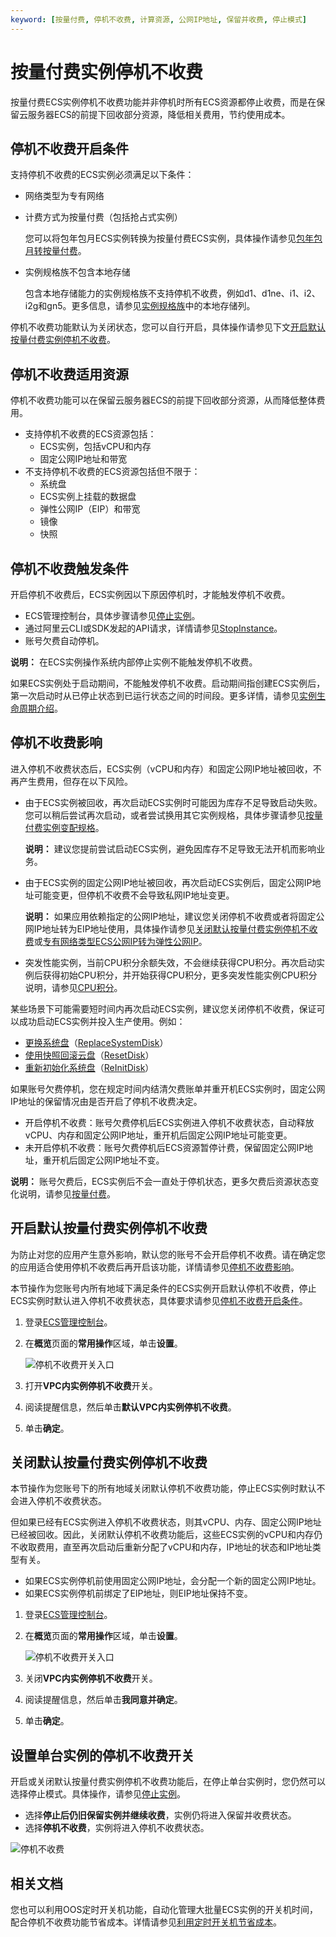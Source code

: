 ```yaml
---
keyword: [按量付费, 停机不收费, 计算资源, 公网IP地址, 保留并收费, 停止模式]
---
```


# 按量付费实例停机不收费

按量付费ECS实例停机不收费功能并非停机时所有ECS资源都停止收费，而是在保留云服务器ECS的前提下回收部分资源，降低相关费用，节约使用成本。

## 停机不收费开启条件

支持停机不收费的ECS实例必须满足以下条件：

-   网络类型为专有网络
-   计费方式为按量付费（包括抢占式实例）

    您可以将包年包月ECS实例转换为按量付费ECS实例，具体操作请参见[包年包月转按量付费](/intl.zh-CN/产品定价/转换计费方式/包年包月转按量付费.md)。

-   实例规格族不包含本地存储

    包含本地存储能力的实例规格族不支持停机不收费，例如d1、d1ne、i1、i2、i2g和gn5。更多信息，请参见[实例规格族](/intl.zh-CN/实例/实例规格族.md)中的本地存储列。


停机不收费功能默认为关闭状态，您可以自行开启，具体操作请参见下文[开启默认按量付费实例停机不收费](#default)。

## 停机不收费适用资源

停机不收费功能可以在保留云服务器ECS的前提下回收部分资源，从而降低整体费用。

-   支持停机不收费的ECS资源包括：
    -   ECS实例，包括vCPU和内存
    -   固定公网IP地址和带宽
-   不支持停机不收费的ECS资源包括但不限于：
    -   系统盘
    -   ECS实例上挂载的数据盘
    -   弹性公网IP（EIP）和带宽
    -   镜像
    -   快照

## 停机不收费触发条件

开启停机不收费后，ECS实例因以下原因停机时，才能触发停机不收费。

-   ECS管理控制台，具体步骤请参见[停止实例](/intl.zh-CN/实例/管理实例/停止实例.md)。
-   通过阿里云CLI或SDK发起的API请求，详情请参见[StopInstance](/intl.zh-CN/API参考/实例/StopInstance.md)。
-   账号欠费自动停机。

**说明：** 在ECS实例操作系统内部停止实例不能触发停机不收费。

如果ECS实例处于启动期间，不能触发停机不收费。启动期间指创建ECS实例后，第一次启动时从已停止状态到已运行状态之间的时间段。更多详情，请参见[实例生命周期介绍](/intl.zh-CN/实例/实例生命周期介绍.md)。

## 停机不收费影响

进入停机不收费状态后，ECS实例（vCPU和内存）和固定公网IP地址被回收，不再产生费用，但存在以下风险。

-   由于ECS实例被回收，再次启动ECS实例时可能因为库存不足导致启动失败。您可以稍后尝试再次启动，或者尝试换用其它实例规格，具体步骤请参见[按量付费实例变配规格](/intl.zh-CN/实例/升降配实例/修改实例规格/按量付费实例变配规格.md)。

    **说明：** 建议您提前尝试启动ECS实例，避免因库存不足导致无法开机而影响业务。

-   由于ECS实例的固定公网IP地址被回收，再次启动ECS实例后，固定公网IP地址可能变更，但停机不收费不会导致私网IP地址变更。

    **说明：** 如果应用依赖指定的公网IP地址，建议您关闭停机不收费或者将固定公网IP地址转为EIP地址使用，具体操作请参见[关闭默认按量付费实例停机不收费](#section_4h6_utd_2yr)或[专有网络类型ECS公网IP转为弹性公网IP](/intl.zh-CN/网络/修改IPv4地址/专有网络类型ECS公网IP转为弹性公网IP.md)。

-   突发性能实例，当前CPU积分余额失效，不会继续获得CPU积分。再次启动实例后获得初始CPU积分，并开始获得CPU积分，更多突发性能实例CPU积分说明，请参见[CPU积分](/intl.zh-CN/实例/选择实例规格/突发型/突发性能实例概述.md)。

某些场景下可能需要短时间内再次启动ECS实例，建议您关闭停机不收费，保证可以成功启动ECS实例并投入生产使用。例如：

-   [更换系统盘](/intl.zh-CN/块存储/云盘/更换系统盘/更换系统盘（公共镜像）.md)（[ReplaceSystemDisk](/intl.zh-CN/API参考/磁盘/ReplaceSystemDisk.md)）
-   [使用快照回滚云盘](/intl.zh-CN/块存储/云盘/使用快照回滚云盘.md)（[ResetDisk](/intl.zh-CN/API参考/磁盘/ResetDisk.md)）
-   [重新初始化系统盘](/intl.zh-CN/块存储/云盘/重新初始化云盘/重新初始化系统盘.md)（[ReInitDisk](/intl.zh-CN/API参考/磁盘/ReInitDisk.md)）

如果账号欠费停机，您在规定时间内结清欠费账单并重开机ECS实例时，固定公网IP地址的保留情况由是否开启了停机不收费决定。

-   开启停机不收费：账号欠费停机后ECS实例进入停机不收费状态，自动释放vCPU、内存和固定公网IP地址，重开机后固定公网IP地址可能变更。
-   未开启停机不收费：账号欠费停机后ECS资源暂停计费，保留固定公网IP地址，重开机后固定公网IP地址不变。

**说明：** 账号欠费后，ECS实例后不会一直处于停机状态，更多欠费后资源状态变化说明，请参见[按量付费](/intl.zh-CN/产品定价/计费方式/按量付费.md)。

## 开启默认按量付费实例停机不收费

为防止对您的应用产生意外影响，默认您的账号不会开启停机不收费。请在确定您的应用适合使用停机不收费后再开启该功能，详情请参见[停机不收费影响](/intl.zh-CN/产品定价/计费方式/按量付费实例停机不收费.md)。

本节操作为您账号内所有地域下满足条件的ECS实例开启默认停机不收费，停止ECS实例时默认进入停机不收费状态，具体要求请参见[停机不收费开启条件](/intl.zh-CN/产品定价/计费方式/按量付费实例停机不收费.md)。

1.  登录[ECS管理控制台](https://ecs.console.aliyun.com)。

2.  在**概览**页面的**常用操作**区域，单击**设置**。

    ![停机不收费开关入口](https://static-aliyun-doc.oss-cn-hangzhou.aliyuncs.com/assets/img/zh-CN/7033259951/p87545.png)

3.  打开**VPC内实例停机不收费**开关。

4.  阅读提醒信息，然后单击**默认VPC内实例停机不收费**。

5.  单击**确定**。


## 关闭默认按量付费实例停机不收费

本节操作为您账号下的所有地域关闭默认停机不收费功能，停止ECS实例时默认不会进入停机不收费状态。

但如果已经有ECS实例进入停机不收费状态，则其vCPU、内存、固定公网IP地址已经被回收。因此，关闭默认停机不收费功能后，这些ECS实例的vCPU和内存仍不收取费用，直至再次启动后重新分配了vCPU和内存，IP地址的状态和IP地址类型有关。

-   如果ECS实例停机前使用固定公网IP地址，会分配一个新的固定公网IP地址。
-   如果ECS实例停机前绑定了EIP地址，则EIP地址保持不变。

1.  登录[ECS管理控制台](https://ecs.console.aliyun.com)。

2.  在**概览**页面的**常用操作**区域，单击**设置**。

    ![停机不收费开关入口](https://static-aliyun-doc.oss-cn-hangzhou.aliyuncs.com/assets/img/zh-CN/7033259951/p87545.png)

3.  关闭**VPC内实例停机不收费**开关。

4.  阅读提醒信息，然后单击**我同意并确定**。

5.  单击**确定**。


## 设置单台实例的停机不收费开关

开启或关闭默认按量付费实例停机不收费功能后，在停止单台实例时，您仍然可以选择停止模式。具体操作，请参见[停止实例](/intl.zh-CN/实例/管理实例/停止实例.md)。

-   选择**停止后仍旧保留实例并继续收费**，实例仍将进入保留并收费状态。
-   选择**停机不收费**，实例将进入停机不收费状态。

![停机不收费](https://static-aliyun-doc.oss-cn-hangzhou.aliyuncs.com/assets/img/zh-CN/7033259951/p52884.png)

## 相关文档

您也可以利用OOS定时开关机功能，自动化管理大批量ECS实例的开关机时间，配合停机不收费功能节省成本。详情请参见[利用定时开关机节省成本]()。

